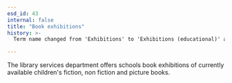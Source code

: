 ```yaml
---
esd_id: 43
internal: false
title: "Book exhibitions"
history: >-
  Term name changed from 'Exhibitions' to 'Exhibitions (educational)' and scope notes added in version 2.02. Term name changed from 'Exhibitions (educational)' to 'Libraries - schools - book exhibitions ' in version 3.00. Term name changed to 'Book exhibitions' in version 4.00.

---
```


The library services department offers schools book exhibitions of currently available children's fiction, non fiction and picture books.

